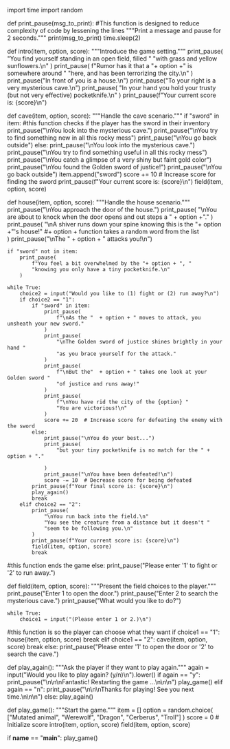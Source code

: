 import time
import random


def print_pause(msg_to_print):
    #This function is designed to reduce complexity of code by lessening the lines
    """Print a message and pause for 2 seconds."""
    print(msg_to_print)
    time.sleep(2)


def intro(item, option, score):
    """Introduce the game setting."""
    print_pause(
        "You find yourself standing in an open field, filled "
        "with grass and yellow sunflowers.\n"
    )
    print_pause(
        f"Rumor has it that a "+ option +" is somewhere around "
        "here, and has been terrorizing the city.\n"
    )
    print_pause("In front of you is a house.\n")
    print_pause("To your right is a very mysterious cave.\n")
    print_pause(
        "In your hand you hold your trusty (but not very effective) pocketknife.\n"
    )
    print_pause(f"Your current score is: {score}\n")


def cave(item, option, score):
    """Handle the cave scenario."""
    if "sword" in item:
#this function checks if the player has the sword in their inventory
        print_pause("\nYou look into the mysterious cave.")
        print_pause("\nYou try to find something new in all this rocky mess")
        print_pause("\nYou go back outside")
    else:
        print_pause("\nYou look into the mysterious cave.")
        print_pause("\nYou try to find something useful in all this rocky mess")
        print_pause("\nYou catch a glimpse of a very shiny but faint gold color")
        print_pause("\nYou found the Golden sword of justice!")
        print_pause("\nYou go back outside")
        item.append("sword")
        score += 10  # Increase score for finding the sword
    print_pause(f"Your current score is: {score}\n")
    field(item, option, score)


def house(item, option, score):
    """Handle the house scenario."""
    print_pause("\nYou approach the door of the house.")
    print_pause(
        "\nYou are about to knock when the door opens and out steps a " + option +"."
    )
    print_pause(
        "\nA shiver runs down your spine knowing this is the "+ option +"'s house!"
#+ option + function takes a random word from the list       
    )
    print_pause("\nThe " + option + " attacks you!\n")

    if "sword" not in item:
        print_pause(
            f"You feel a bit overwhelmed by the "+ option + ", "
            "knowing you only have a tiny pocketknife.\n"
        )

    while True:
        choice2 = input("Would you like to (1) fight or (2) run away?\n")
        if choice2 == "1":
            if "sword" in item:
                print_pause(
                    f"\nAs the "  + option + " moves to attack, you unsheath your new sword."
                )
                print_pause(
                    "\nThe Golden sword of justice shines brightly in your hand "
                    "as you brace yourself for the attack."
                )
                print_pause(
                    f"\nBut the"  + option + " takes one look at your Golden sword "
                    "of justice and runs away!"
                )
                print_pause(
                    f"\nYou have rid the city of the {option} "
                    "You are victorious!\n"
                )
                score += 20  # Increase score for defeating the enemy with the sword
            else:
                print_pause("\nYou do your best...")
                print_pause(
                    "but your tiny pocketknife is no match for the " + option + "."

                )
                print_pause("\nYou have been defeated!\n")
                score -= 10  # Decrease score for being defeated
            print_pause(f"Your final score is: {score}\n")
            play_again()
            break
        elif choice2 == "2":
            print_pause(
                "\nYou run back into the field.\n"
                "You see the creature from a distance but it doesn't "
                "seem to be following you.\n"
            )
            print_pause(f"Your current score is: {score}\n")
            field(item, option, score)
            break
#this function ends the game
        else:
            print_pause("Please enter '1' to fight or '2' to run away.")


def field(item, option, score):
    """Present the field choices to the player."""
    print_pause("Enter 1 to open the door.")
    print_pause("Enter 2 to search the mysterious cave.")
    print_pause("What would you like to do?")

    while True:
        choice1 = input("(Please enter 1 or 2.)\n")
#this function is so the player can choose what they want
        if choice1 == "1":
            house(item, option, score)
            break
        elif choice1 == "2":
            cave(item, option, score)
            break
        else:
            print_pause("Please enter '1' to open the door or '2' to search the cave.")


def play_again():
    """Ask the player if they want to play again."""
    again = input("Would you like to play again? (y/n)\n").lower()
    if again == "y":
        print_pause("\n\n\nFantastic! Restarting the game ...\n\n\n")
        play_game()
    elif again == "n":
        print_pause("\n\n\nThanks for playing! See you next time.\n\n\n")
    else:
        play_again()


def play_game():
    """Start the game."""
    item = []
    option = random.choice(
        ["Mutated animal", "Werewolf", "Dragon", "Cerberus", "Troll"]
    )
    score = 0  # Initialize score
    intro(item, option, score)
    field(item, option, score)


if __name__ == "__main__":
    play_game()
